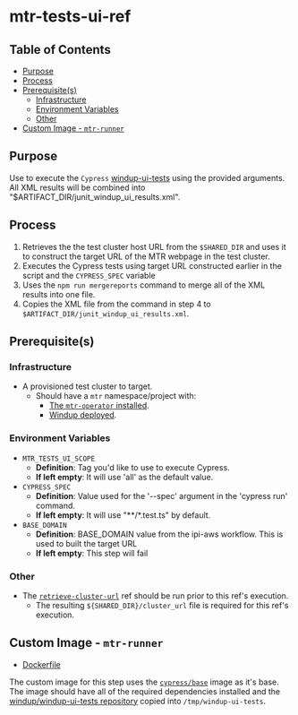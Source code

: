 # mtr-tests-ui-ref<!-- omit from toc -->

## Table of Contents<!-- omit from toc -->

- [Purpose](#purpose)
- [Process](#process)
- [Prerequisite(s)](#prerequisites)
  - [Infrastructure](#infrastructure)
  - [Environment Variables](#environment-variables)
  - [Other](#other)
- [Custom Image - `mtr-runner`](#custom-image---mtr-runner)

## Purpose

Use to execute the `Cypress` [windup-ui-tests](https://github.com/windup/windup-ui-tests) using the provided arguments. All XML results will be combined into "$ARTIFACT_DIR/junit_windup_ui_results.xml".

## Process

1. Retrieves the the test cluster host URL from the `$SHARED_DIR` and uses it to construct the target URL of the MTR webpage in the test cluster.
2. Executes the Cypress tests using target URL constructed earlier in the script and the `CYPRESS_SPEC` variable
3. Uses the `npm run mergereports` command to merge all of the XML results into one file.
4. Copies the XML file from the command in step 4 to `$ARTIFACT_DIR/junit_windup_ui_results.xml`.

## Prerequisite(s)

### Infrastructure

- A provisioned test cluster to target.
  - Should have a `mtr` namespace/project with:
    - [The `mtr-operator` installed](../../../install-operators/README.md).
    - [Windup deployed](../deploy-windup/README.md).

### Environment Variables

- `MTR_TESTS_UI_SCOPE`
  - **Definition**: Tag you'd like to use to execute Cypress.
  - **If left empty**: It will use 'all' as the default value.
- `CYPRESS_SPEC`
  - **Definition**: Value used for the '--spec' argument in the 'cypress run' command.
  - **If left empty**: It will use "**/*.test.ts" by default.
- `BASE_DOMAIN`
  - **Definition**: BASE_DOMAIN value from the ipi-aws workflow. This is used to built the target URL
  - **If left empty**: This step will fail

### Other

- The [`retrieve-cluster-url`](../retrieve-cluster-url/README.md) ref should be run prior to this ref's execution.
  - The resulting `${SHARED_DIR}/cluster_url` file is required for this ref's execution.

## Custom Image - `mtr-runner`

- [Dockerfile](https://github.com/windup/windup-ui-tests/blob/main/dockerfiles/interop/Dockerfile)

The custom image for this step uses the [`cypress/base`](https://hub.docker.com/r/cypress/base) image as it's base. The image should have all of the required dependencies installed and the [windup/windup-ui-tests repository](https://github.com/windup/windup-ui-tests) copied into `/tmp/windup-ui-tests`.